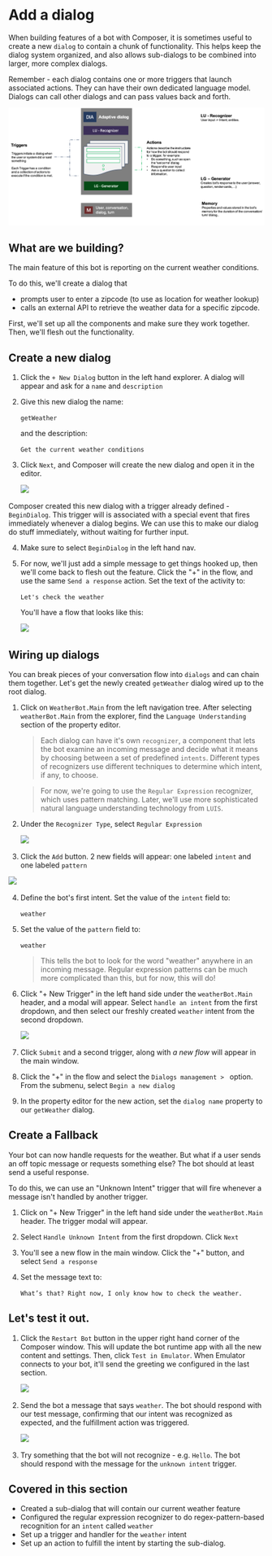 # Add a dialog

When building features of a bot with Composer, it is sometimes useful to create a new `dialog` to contain a chunk of functionality. This helps keep the dialog system organized, and also allows sub-dialogs to be combined into larger, more complex dialogs. 

Remember - each dialog contains one or more triggers that launch associated actions. They can have their own dedicated language model. Dialogs can call other dialogs and can pass values back and forth.

![](./assets/01/adaptive-dialog-anatomy.png)

## What are we building?

The main feature of this bot is reporting on the current weather conditions.

To do this, we'll create a dialog that 
- prompts user to enter a zipcode (to use as location for weather lookup)
- calls an external API to retrieve the weather data for a specific zipcode.

First, we'll set up all the components and make sure they work together. Then, we'll flesh out the functionality.

## Create a new dialog

1. Click the `+ New Dialog` button in the left hand explorer. A dialog will appear and ask for a `name` and `description`
2. Give this new dialog the name:
    
      `getWeather`
    
    and the description:
    
      `Get the current weather conditions`

3. Click `Next`, and Composer will create the new dialog and open it in the editor.  

   ![](./assets/02/create-getweather.png)

Composer created this new dialog with a trigger already defined - `BeginDialog`. This trigger will is associated with a special event that fires immediately whenever a dialog begins. We can use this to make our dialog do stuff immediately, without waiting for further input.

4. Make sure to select `BeginDialog` in the left hand nav.

5. For now, we'll just add a simple message to get things hooked up, then we'll come back to flesh out the feature. Click the "+" in the flow, and use the same `Send a response` action.  Set the text of the activity to:
   
      `Let's check the weather`

   You'll have a flow that looks like this:

   ![](./assets/02/getweather-draft.png)

## Wiring up dialogs
You can break pieces of your conversation flow into `dialogs` and can chain them together. Let's get the newly created `getWeather` dialog wired up to the root dialog.

1. Click on `WeatherBot.Main` from the left navigation tree. After selecting `weatherBot.Main` from the explorer, find the `Language Understanding` section of the property editor. 

   > Each dialog can have it's own `recognizer`, a component that lets the bot examine an incoming message and decide what it means by choosing between a set of predefined `intents`. Different types of recognizers use different techniques to determine which intent, if any, to choose.

   > For now, we're going to use the `Regular Expression` recognizer, which uses pattern matching. Later, we'll use more sophisticated natural language understanding technology from `LUIS`.

2. Under the `Recognizer Type`, select `Regular Expression`

   ![](./assets/02/regexp-recognizer.gif)

3.  Click the `Add` button. 2 new fields will appear: one labeled `intent` and one labeled `pattern`

   ![](./assets/02/weather-intent.png)

4. Define the bot's first intent. Set the value of the `intent` field to:

      `weather`

5. Set the value of the `pattern` field to:

      `weather`

   > This tells the bot to look for the word "weather" anywhere in an incoming message. Regular expression patterns can be much more complicated than this, but for now, this will do!

6. Click "+ New Trigger" in the left hand side under the `weatherBot.Main` header, and a modal will appear. Select `handle an intent` from the first dropdown, and then select our freshly created `weather` intent from the second dropdown.

   ![](./assets/02/weather-trigger.gif)

7. Click `Submit` and a second trigger, along with _a new flow_ will appear in the main window.

8. Click the "+" in the flow and select the `Dialogs management > ` option. From the submenu, select `Begin a new dialog`

9. In the property editor for the new action, set the `dialog name` property to  our `getWeather` dialog.

## Create a Fallback 

Your bot can now handle requests for the weather. But what if a user sends an off topic message or requests something else? The bot should at least send a useful response. 

To do this, we can use an "Unknown Intent" trigger that will fire whenever a message isn't handled by another trigger.

1. Click on "+ New Trigger" in the left hand side under the `weatherBot.Main` header. The trigger modal will appear.  

2. Select `Handle Unknown Intent` from the first dropdown.  Click `Next`

3. You'll see a new flow in the main window. Click the "+" button, and select `Send a response`

4. Set the message text to:

      `What’s that? Right now, I only know how to check the weather.`

## Let's test it out.

1. Click the `Restart Bot` button in the upper right hand corner of the Composer window.  This will update the bot runtime app with all the new content and settings. Then, click `Test in Emulator`. When Emulator connects to your bot, it'll send the greeting we configured in the last section.

   ![](./assets/02/restart-bot.gif)

2. Send the bot a message that says `weather`. The bot should respond with our test message, confirming that our intent was recognized as expected, and the fulfillment action was triggered.

   ![](./assets/02/emulator-weather-draft.png)

3. Try something that the bot will not recognize - e.g. `Hello`. The bot should respond with the message for the `unknown intent` trigger.

## Covered in this section

- Created a sub-dialog that will contain our current weather feature
- Configured the regular expression recognizer to do regex-pattern-based recognition for an `intent` called `weather`
- Set up a trigger and handler for the `weather` intent
- Set up an action to fulfill the intent by starting the sub-dialog.